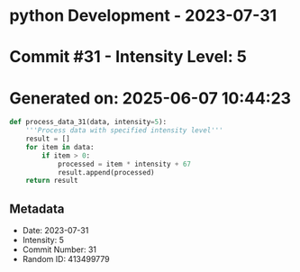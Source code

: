 ﻿# python Development - 2023-07-31
# Commit #31 - Intensity Level: 5
# Generated on: 2025-06-07 10:44:23
```python
def process_data_31(data, intensity=5):
    '''Process data with specified intensity level'''
    result = []
    for item in data:
        if item > 0:
            processed = item * intensity + 67
            result.append(processed)
    return result
```
## Metadata
- Date: 2023-07-31
- Intensity: 5
- Commit Number: 31
- Random ID: 413499779
